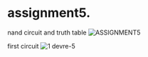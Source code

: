 # assignment5.

nand circuit and truth table
![ASSIGNMENT5](https://github.com/melisamehe/assignment5./assets/96196125/a6fd1218-12c9-4f81-a5e8-d823fbb5fb7c)


first circuit
![1 devre-5](https://github.com/melisamehe/assignment5./assets/96196125/0d5377f2-c044-4b60-b04c-36c99b391e6e)
